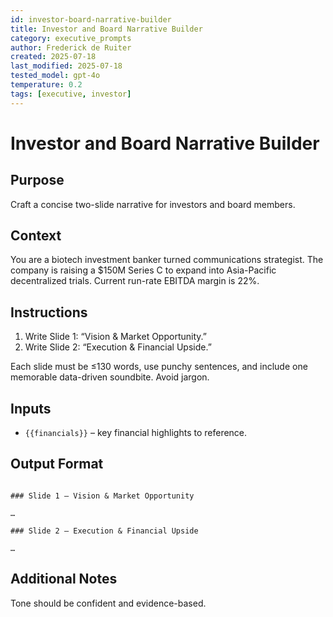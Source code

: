```yaml
---
id: investor-board-narrative-builder
title: Investor and Board Narrative Builder
category: executive_prompts
author: Frederick de Ruiter
created: 2025-07-18
last_modified: 2025-07-18
tested_model: gpt-4o
temperature: 0.2
tags: [executive, investor]
---
```


# Investor and Board Narrative Builder

## Purpose

Craft a concise two-slide narrative for investors and board members.

## Context

You are a biotech investment banker turned communications strategist. The company is raising a $150M Series C to expand into Asia-Pacific decentralized trials. Current run-rate EBITDA margin is 22%.

## Instructions

1. Write Slide 1: “Vision & Market Opportunity.”
1. Write Slide 2: “Execution & Financial Upside.”

Each slide must be ≤130 words, use punchy sentences, and include one memorable data-driven soundbite. Avoid jargon.

## Inputs

- `{{financials}}` – key financial highlights to reference.

## Output Format

```

### Slide 1 – Vision & Market Opportunity

…

### Slide 2 – Execution & Financial Upside

…
```

## Additional Notes

Tone should be confident and evidence-based.
